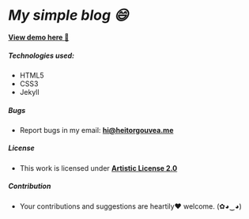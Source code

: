 # ***My simple blog :smile:***

[**View demo here :metal:**](http://heitorgouvea.me)
##### Technologies used:

- HTML5
- CSS3
- Jekyll

##### Bugs

- Report bugs in my email: **hi@heitorgouvea.me**

##### License

- This work is licensed under [**Artistic License 2.0**](https://github.com/HeitorG/heitorg.github.io/blob/master/LICENSE.md)

##### Contribution

- Your contributions and suggestions are heartily♥ welcome. (✿◕‿◕)
